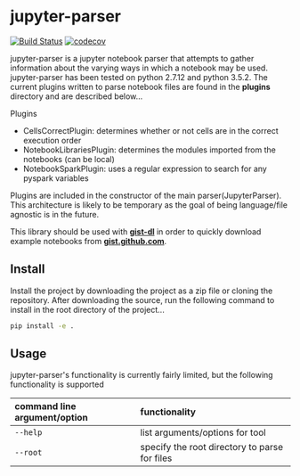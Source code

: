 # jupyter-parser

[![Build Status](https://travis-ci.org/cameres/jupyter-parser.svg?branch=master)](https://travis-ci.org/cameres/jupyter-parser)
[![codecov](https://codecov.io/gh/cameres/jupyter-parser/branch/master/graph/badge.svg)](https://codecov.io/gh/cameres/jupyter-parser)

jupyter-parser is a jupyter notebook parser that attempts to gather information
about the varying ways in which a notebook may be used. jupyter-parser has been tested on
python 2.7.12 and python 3.5.2. The current plugins written
to parse notebook files are found in the **plugins** directory and are described
below...

Plugins
- CellsCorrectPlugin: determines whether or not cells are in the correct execution order
- NotebookLibrariesPlugin: determines the modules imported from the notebooks (can be local)
- NotebookSparkPlugin: uses a regular expression to search for any pyspark variables

Plugins are included in the constructor of the main parser(JupyterParser).
This architecture is likely to be temporary as the goal of being language/file
agnostic is in the future.

This library should be used with **[gist-dl](https://github.com/cameres/gist-dl)** in order to quickly download example notebooks from **[gist.github.com](http://gist.github.com)**.

## Install
Install the project by downloading the project as a zip file or cloning the repository. After downloading the source, run the following command to install in the root directory of the project...

```bash
pip install -e .
```

## Usage
jupyter-parser's functionality is currently fairly limited, but the following functionality is supported

| command line argument/option | functionality |
| :------------- | :------------- |
| `--help` | list arguments/options for tool |
| `--root` | specify the root directory to parse for files  |
